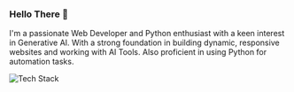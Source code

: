 ### Hello There 👋

I'm a passionate Web Developer and Python enthusiast with a keen interest in Generative AI. With a strong foundation in building dynamic, responsive websites and working with AI Tools. Also proficient in using Python for automation tasks.

<img src="https://skillicons.dev/icons?i=ts,nextjs,svelte,graphql,tailwindcss,python&perline=8" alt="Tech Stack" /> 
